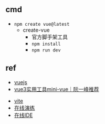 

## cmd
+ `npm create vue@latest`
    + create-vue
        + 官方脚手架工具
        + `npm install`
        + `npm run dev`





## ref

+ [vuejs](https://cn.vuejs.org/guide/introduction.html)
+ [vue3实用工具mini-vue｜阮一峰推荐](https://zhuanlan.zhihu.com/p/404116228)


<!-- tools -->
+ [vite](https://cn.vitejs.dev/guide/)
+ [在线演练](https://play.vuejs.org/#eNp9kUFLwzAUx7/KM5cqzBXR0+gGKgP1oKKCl1xG99ZlpklIXuag9Lv7krK5w9it7//7v/SXthP3zo23EcVEVKH2yhEEpOhm0qjWWU/QgccV9LDytoWCq4U00tTWBII2NDBN/LJ4Qq0tfFuvlxfFlTRVORzHB/FA2Dq9IOQJoFrfzLouL/d9VfKUU2VcJNhet3aJeioFcymgZFiVR/tiJCjw61eqGW+CNWzepX0pats6pdG/OVKsJ8UEMklswXa/LzkjH3G0z+s11j8n8k3YpUyKd48B/RalODBa+AZpwPPPV9zx8wGyfdTcPgM/MFgdk+NQe4hmydpHvWz7nL+/Ms1XmO8ITdhfKommZp/7UvA/eTxz9X/d2/Fd3pOmF/0fEx+nNQ==)
+ [在线IDE](https://stackblitz.com/edit/vitejs-vite-kegvizb6?file=index.html&terminal=dev)